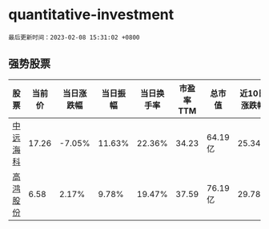 # quantitative-investment

`最后更新时间：2023-02-08 15:31:02 +0800`

## 强势股票

|股票|当前价|当日涨跌幅|当日振幅|当日换手率|市盈率TTM|总市值|近10日涨跌幅|
|----|----|----|----|----|----|----|----|
|[中远海科](https://xueqiu.com/S/SZ002401)|17.26|-7.05%|11.63%|22.36%|34.23|64.19亿|25.34%|
|[高鸿股份](https://xueqiu.com/S/SZ000851)|6.58|2.17%|9.78%|19.47%|37.59|76.19亿|29.78%|
